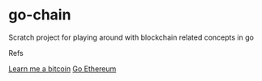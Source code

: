 # go-chain

Scratch project for playing around with blockchain related concepts in go

Refs

[Learn me a bitcoin](https://learnmeabitcoin.com/)
[Go Ethereum](https://goethereumbook.org/en/)

